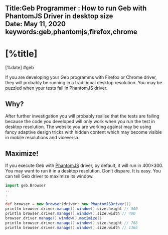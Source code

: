 Title:Geb Programmer : How to run Geb with PhantomJS Driver in desktop size     
Date: May 11, 2020
keywords:geb,phantomjs,firefox,chrome
---

# [%title]

[%date] #geb

If you are developing your Geb programms with Firefox or Chrome driver, they will probably be running in a traditional desktop resolution. You may be puzzled when your tests fail in PhantomJS driver.

## Why?

After further investigation you will probably realise that the tests are failing because the code you developed will only work when you run the test in desktop resolution. The website you are working against may be using fancy adaptive design tricks with hidden content which may become visible in mobile resolutions and viceversa.

## Maximize!

If you execute Geb with [PhantomJS](http://phantomjs.org/) driver, by default, it will run in 400×300. You may want to run it in a desktop resolution. Don’t dispare. It is easy. You can tell Geb driver to maximize its window.

````groovy
import geb.Browser
..
.
.
def browser = new Browser(driver: new PhantomJSDriver())
println browser.driver.manage().window().size.height // 300
println browser.driver.manage().window().size.width // 400
browser.driver.manage().window().maximize()
println browser.driver.manage().window().size.height // 768 
println browser.driver.manage().window().size.width // 1366 

````



